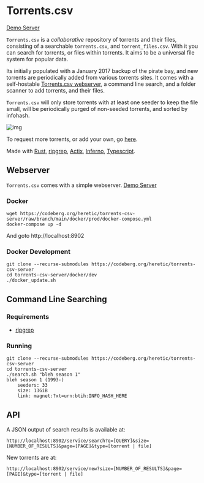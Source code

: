 # Torrents.csv

<!-- Torrents.csv - An open source, collaborative repository of torrents, with a self-hostable web server.   -->

[Demo Server](https://torrents-csv.ml)

`Torrents.csv` is a *collaborative* repository of torrents and their files, consisting of a searchable `torrents.csv`, and `torrent_files.csv`. With it you can search for torrents, or files within torrents. It aims to be a universal file system for popular data.

Its initially populated with a January 2017 backup of the pirate bay, and new torrents are periodically added from various torrents sites. It comes with a self-hostable [Torrents.csv webserver](https://torrents-csv.ml), a command line search, and a folder scanner to add torrents, and their files.

`Torrents.csv` will only store torrents with at least one seeder to keep the file small, will be periodically purged of non-seeded torrents, and sorted by infohash.

![img](https://i.imgur.com/yTFuwpv.png)

To request more torrents, or add your own, go [here](https://codeberg.org/heretic/torrents-csv-data).

Made with [Rust](https://www.rust-lang.org), [ripgrep](https://github.com/BurntSushi/ripgrep), [Actix](https://actix.rs/), [Inferno](https://www.infernojs.org), [Typescript](https://www.typescriptlang.org/).

## Webserver

`Torrents.csv` comes with a simple webserver. [Demo Server](https://torrents-csv.ml)

### Docker

```
wget https://codeberg.org/heretic/torrents-csv-server/raw/branch/main/docker/prod/docker-compose.yml
docker-compose up -d
```

And goto http://localhost:8902

### Docker Development

```
git clone --recurse-submodules https://codeberg.org/heretic/torrents-csv-server
cd torrents-csv-server/docker/dev
./docker_update.sh
```

## Command Line Searching

### Requirements

- [ripgrep](https://github.com/BurntSushi/ripgrep)

### Running

```
git clone --recurse-submodules https://codeberg.org/heretic/torrents-csv-server
cd torrents-csv-server
./search.sh "bleh season 1"
bleh season 1 (1993-)
	seeders: 33
	size: 13GiB
	link: magnet:?xt=urn:btih:INFO_HASH_HERE
```

## API

A JSON output of search results is available at:

`http://localhost:8902/service/search?q=[QUERY]&size=[NUMBER_OF_RESULTS]&page=[PAGE]&type=[torrent | file]`

New torrents are at:

`http://localhost:8902/service/new?size=[NUMBER_OF_RESULTS]&page=[PAGE]&type=[torrent | file]`

